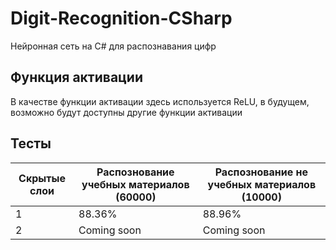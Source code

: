 # Digit-Recognition-CSharp
Нейронная сеть на C# для распознавания цифр

## Функция активации 
В качестве функции активации здесь используется ReLU, в будущем, возможно будут доступны другие функции активации

## Тесты
Скрытые слои | Распознование учебных материалов (60000) | Распознование не учебных материалов (10000)
--- | --- | --- |
1 |88.36% | 88.96%
2 |Coming soon|Coming soon
